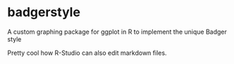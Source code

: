 # badgerstyle
A custom graphing package for ggplot in R to implement the unique Badger style

Pretty cool how R-Studio can also edit markdown files. 
